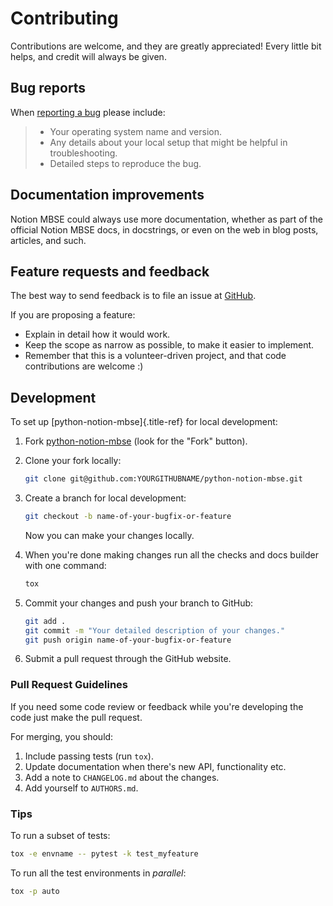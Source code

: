 # Contributing

Contributions are welcome, and they are greatly appreciated! Every
little bit helps, and credit will always be given.

## Bug reports

When [reporting a bug](https://github.com/cosgroma/python-notion-mbse/issues) please
include:

> - Your operating system name and version.
> - Any details about your local setup that might be helpful in troubleshooting.
> - Detailed steps to reproduce the bug.

## Documentation improvements

Notion MBSE could always use more documentation, whether as part of the official Notion MBSE docs, in docstrings, or even on the web in blog posts, articles, and such.

## Feature requests and feedback

The best way to send feedback is to file an issue at [GitHub](https://github.com/cosgroma/python-notion-mbse/issues).

If you are proposing a feature:

- Explain in detail how it would work.
- Keep the scope as narrow as possible, to make it easier to implement.
- Remember that this is a volunteer-driven project, and that code contributions are welcome :)

## Development

To set up [python-notion-mbse]{.title-ref} for local development:

1.  Fork [python-notion-mbse](https://github.com/cosgroma/python-notion-mbse) (look for the \"Fork\" button).
2. Clone your fork locally:

    ```bash
    git clone git@github.com:YOURGITHUBNAME/python-notion-mbse.git
    ```

3. Create a branch for local development:

    ```bash
    git checkout -b name-of-your-bugfix-or-feature
    ```

    Now you can make your changes locally.

4. When you\'re done making changes run all the checks and docs builder with one command:

    ```bash
    tox
    ```

5. Commit your changes and push your branch to GitHub:

    ```bash
    git add .
    git commit -m "Your detailed description of your changes."
    git push origin name-of-your-bugfix-or-feature
    ```

6. Submit a pull request through the GitHub website.

### Pull Request Guidelines

If you need some code review or feedback while you\'re developing the
code just make the pull request.

For merging, you should:

1. Include passing tests (run `tox`).
2. Update documentation when there\'s new API, functionality etc.
3. Add a note to `CHANGELOG.md` about the changes.
4. Add yourself to `AUTHORS.md`.

### Tips

To run a subset of tests:

```bash
tox -e envname -- pytest -k test_myfeature
```

To run all the test environments in *parallel*:

```bash
tox -p auto
```

